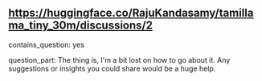 ## https://huggingface.co/RajuKandasamy/tamillama_tiny_30m/discussions/2

contains_question: yes

question_part: The thing is, I'm a bit lost on how to go about it. Any suggestions or insights you could share would be a huge help.